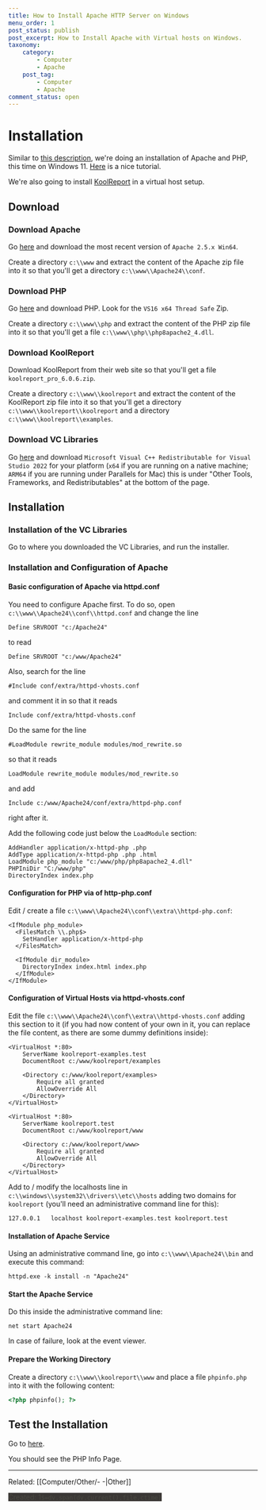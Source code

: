 ```yaml
---
title: How to Install Apache HTTP Server on Windows
menu_order: 1
post_status: publish
post_excerpt: How to Install Apache with Virtual hosts on Windows.
taxonomy:
    category:
        - Computer
        - Apache
    post_tag:
        - Computer
        - Apache
comment_status: open
---
```


# Installation

Similar to [this description](https://www.mnott.de/how-to-install-apache-http-server-using-homebrew-on-macos/), we're doing an installation of Apache and PHP, this time on Windows 11. [Here](https://www.youtube.com/watch?v=3EAj9tsXLFU) is a nice tutorial. 

We're also going to install [KoolReport](https://koolreport.com/) in a virtual host setup.

## Download

### Download Apache

Go [here](https://www.apachelounge.com/download) and download the most recent version of `Apache 2.5.x Win64`.

Create a directory `c:\\www` and extract the content of the Apache zip file into it so that you'll get a directory `c:\\www\\Apache24\\conf`.
 
### Download PHP

Go [here](https://windows.php.net/download#php-8.1) and download PHP. Look for the `VS16 x64 Thread Safe` Zip. 

Create a directory `c:\\www\\php` and extract the content of the PHP zip file into it so that you'll get a file `c:\\www\\php\\php8apache2_4.dll`.


### Download KoolReport

Download KoolReport from their web site so that you'll get a file `koolreport_pro_6.0.6.zip`.

Create a directory `c:\\www\\koolreport` and extract the content of the KoolReport zip file into it so that you'll get a directory `c:\\www\\koolreport\\koolreport` and a directory `c:\\www\\koolreport\\examples`.


### Download VC Libraries

Go [here](https://visualstudio.microsoft.com/downloads/#microsoft-visual-c-redistributable-for-visual-studio-2019) and download `Microsoft Visual C++ Redistributable for Visual Studio 2022` for your platform (`x64` if you are running on a native machine; `ARM64` if you are running under Parallels for Mac)  this is under "Other Tools, Frameworks, and Redistributables" at the bottom of the page.

## Installation

### Installation of the VC Libraries

Go to where you downloaded the VC Libraries, and run the installer.

### Installation and Configuration of Apache

#### Basic configuration of Apache via httpd.conf

You need to configure Apache first. To do so, open `c:\\www\\Apache24\\conf\\httpd.conf` and change the line

```
Define SRVROOT "c:/Apache24"
```

to read

```
Define SRVROOT "c:/www/Apache24"
```

Also, search for the line

```
#Include conf/extra/httpd-vhosts.conf
```

and comment it in so that it reads

```
Include conf/extra/httpd-vhosts.conf
```

Do the same for the line

```
#LoadModule rewrite_module modules/mod_rewrite.so
```

so that it reads

```
LoadModule rewrite_module modules/mod_rewrite.so
```
 
and add

```
Include c:/www/Apache24/conf/extra/httpd-php.conf
```

right after it.

Add the following code just below the `LoadModule` section:

```
AddHandler application/x-httpd-php .php
AddType application/x-httpd-php .php .html
LoadModule php_module "c:/www/php/php8apache2_4.dll"
PHPIniDir "C:/www/php"
DirectoryIndex index.php
```


#### Configuration for PHP via of http-php.conf

Edit / create a file `c:\\www\\Apache24\\conf\\extra\\httpd-php.conf`:

```
<IfModule php_module>
  <FilesMatch \\.php$>
    SetHandler application/x-httpd-php
  </FilesMatch>

  <IfModule dir_module>
    DirectoryIndex index.html index.php
  </IfModule>
</IfModule>
```


#### Configuration of Virtual Hosts via httpd-vhosts.conf

Edit the file `c:\\www\\Apache24\\conf\\extra\\httpd-vhosts.conf` adding this section to it (if you had now content of your own in it, you can replace the file content, as there are some dummy definitions inside):

```
<VirtualHost *:80>
    ServerName koolreport-examples.test
    DocumentRoot c:/www/koolreport/examples

    <Directory c:/www/koolreport/examples>
        Require all granted
        AllowOverride All
    </Directory>
</VirtualHost>

<VirtualHost *:80>
    ServerName koolreport.test
    DocumentRoot c:/www/koolreport/www

    <Directory c:/www/koolreport/www>
        Require all granted
        AllowOverride All
    </Directory>
</VirtualHost>
```


Add to / modify the localhosts line in `c:\\windows\\system32\\drivers\\etc\\hosts` adding two domains for `koolreport` (you'll need an administrative command line for this):

```
127.0.0.1 	localhost koolreport-examples.test koolreport.test
```


#### Installation of Apache Service

Using an administrative command line, go into `c:\\www\\Apache24\\bin` and execute this command:

```
httpd.exe -k install -n "Apache24"
```

#### Start the Apache Service

Do this inside the administrative command line:

```
net start Apache24
```

In case of failure, look at the event viewer.



#### Prepare the Working Directory

Create a directory `c:\\www\\koolreport\\www` and place a file `phpinfo.php` into it with the following content:

```php
<?php phpinfo(); ?>
```


## Test the Installation

Go to [here](http://koolreport.test/phpinfo.php).

You should see the PHP Info Page.


---
Related: [[Computer/Other/- -|Other]]


<mark style="margin-top: 100; background-color: #3B3836; color: #494942">Created: 1`$=dv.span(dv.current().file.ctime)`</mark>